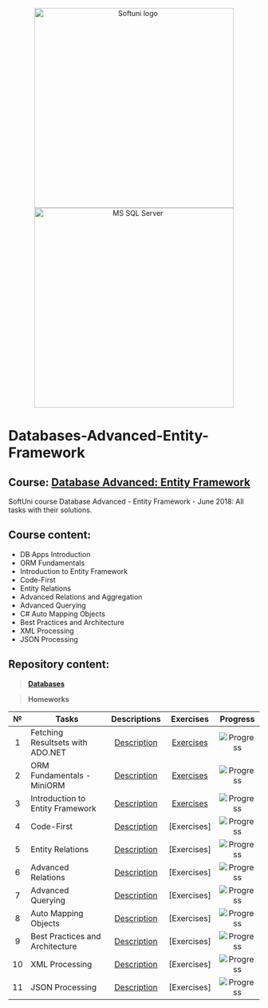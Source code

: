 <p align="center">
	<a href="https://softuni.bg/"><img src="https://www.jobs.bg/assets/logo/2017-09-01/b_6e048c01c340d967f2a6e540e9825d46.png" alt="Softuni logo" width="400" align="center"></a>
	<a href="https://docs.microsoft.com/en-us/ef/"><img src="https://cdn-images-1.medium.com/max/1600/1*19hDux91qpoShfe7tXE5xg.png" alt="MS SQL Server" width="400" align="center"></a>
<p>


# Databases-Advanced-Entity-Framework

## Course: [Database Advanced: Entity Framework](https://softuni.bg/trainings/1972/databases-advanced-entity-framework-june-2018)
SoftUni course Database Advanced - Entity Framework - June 2018: All tasks with their solutions.

## Course content:
- DB Apps Introduction
- ORM Fundamentals
- Introduction to Entity Framework
- Code-First
- Entity Relations
- Advanced Relations and Aggregation
- Advanced Querying 
- C# Auto Mapping Objects
- Best Practices and Architecture
- XML Processing
- JSON Processing

## Repository content:

> **[Databases](https://github.com/dobroslav-atanasov/Databases-Advanced-Entity-Framework/tree/master/Databases)**

> **Homeworks**

№	|Tasks										|Descriptions																										|Exercises																																		|Progress																														
:--:|-------------------------------------------|:-----------------------------------------------------------------------------------------------------------------:|:---------------------------------------------------------------------------------------------------------------------------------------------:|:---------------:
1	|Fetching Resultsets with ADO.NET			|[Description](https://github.com/dobroslav-atanasov/Databases-Advanced-Entity-Framework/tree/master/Resources)		|[Exercises](https://github.com/dobroslav-atanasov/Databases-Advanced-Entity-Framework/tree/master/01.FetchingResultsetsWithADO.NET)			|![Progress](http://progressed.io/bar/100?title=completed)
2	|ORM Fundamentals - MiniORM					|[Description](https://github.com/dobroslav-atanasov/Databases-Advanced-Entity-Framework/tree/master/Resources)		|[Exercises](https://github.com/dobroslav-atanasov/Databases-Advanced-Entity-Framework/tree/master/02.ORMFundamentals)							|![Progress](http://progressed.io/bar/100?title=completed)
3	|Introduction to Entity Framework			|[Description](https://github.com/dobroslav-atanasov/Databases-Advanced-Entity-Framework/tree/master/Resources)		|[Exercises](https://github.com/dobroslav-atanasov/Databases-Advanced-Entity-Framework/tree/master/03.IntroductionToEntityFramework)			|![Progress](http://progressed.io/bar/15)
4	|Code-First									|[Description](https://github.com/dobroslav-atanasov/Databases-Advanced-Entity-Framework/tree/master/Resources)		|[Exercises]																																	|![Progress](http://progressed.io/bar/0)
5	|Entity Relations							|[Description](https://github.com/dobroslav-atanasov/Databases-Advanced-Entity-Framework/tree/master/Resources)		|[Exercises]																																	|![Progress](http://progressed.io/bar/0)
6	|Advanced Relations							|[Description](https://github.com/dobroslav-atanasov/Databases-Advanced-Entity-Framework/tree/master/Resources)		|[Exercises]																																	|![Progress](http://progressed.io/bar/0)
7	|Advanced Querying							|[Description](https://github.com/dobroslav-atanasov/Databases-Advanced-Entity-Framework/tree/master/Resources)		|[Exercises]																																	|![Progress](http://progressed.io/bar/0)
8	|Auto Mapping Objects						|[Description](https://github.com/dobroslav-atanasov/Databases-Advanced-Entity-Framework/tree/master/Resources)		|[Exercises]																																	|![Progress](http://progressed.io/bar/0)
9	|Best Practices and Architecture			|[Description](https://github.com/dobroslav-atanasov/Databases-Advanced-Entity-Framework/tree/master/Resources)		|[Exercises]																																	|![Progress](http://progressed.io/bar/0)
10	|XML Processing								|[Description](https://github.com/dobroslav-atanasov/Databases-Advanced-Entity-Framework/tree/master/Resources)		|[Exercises]																																	|![Progress](http://progressed.io/bar/0)
11	|JSON Processing							|[Description](https://github.com/dobroslav-atanasov/Databases-Advanced-Entity-Framework/tree/master/Resources)		|[Exercises]																																	|![Progress](http://progressed.io/bar/0)
